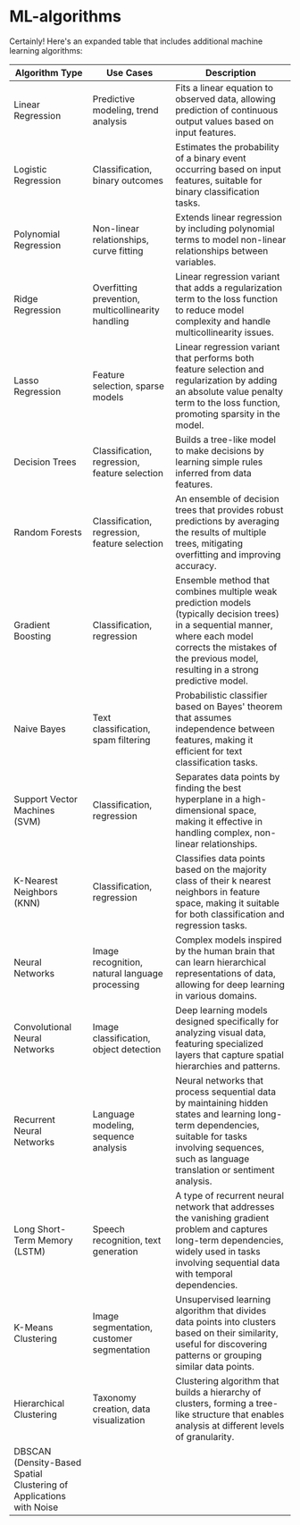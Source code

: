 # ML-algorithms
Certainly! Here's an expanded table that includes additional machine learning algorithms:

| Algorithm Type                  | Use Cases                                                | Description                                                                                                                                                                                                                                                                         |
|---------------------------------|----------------------------------------------------------|-------------------------------------------------------------------------------------------------------------------------------------------------------------------------------------------------------------------------------------------------------------------------------------|
| Linear Regression               | Predictive modeling, trend analysis                      | Fits a linear equation to observed data, allowing prediction of continuous output values based on input features.                                                                                                                                                                    |
| Logistic Regression             | Classification, binary outcomes                           | Estimates the probability of a binary event occurring based on input features, suitable for binary classification tasks.                                                                                                                                                             |
| Polynomial Regression           | Non-linear relationships, curve fitting                   | Extends linear regression by including polynomial terms to model non-linear relationships between variables.                                                                                                                                                                        |
| Ridge Regression                | Overfitting prevention, multicollinearity handling       | Linear regression variant that adds a regularization term to the loss function to reduce model complexity and handle multicollinearity issues.                                                                                                                                      |
| Lasso Regression                | Feature selection, sparse models                          | Linear regression variant that performs both feature selection and regularization by adding an absolute value penalty term to the loss function, promoting sparsity in the model.                                                                                                  |
| Decision Trees                  | Classification, regression, feature selection             | Builds a tree-like model to make decisions by learning simple rules inferred from data features.                                                                                                                                                                                     |
| Random Forests                  | Classification, regression, feature selection             | An ensemble of decision trees that provides robust predictions by averaging the results of multiple trees, mitigating overfitting and improving accuracy.                                                                                                                          |
| Gradient Boosting               | Classification, regression                               | Ensemble method that combines multiple weak prediction models (typically decision trees) in a sequential manner, where each model corrects the mistakes of the previous model, resulting in a strong predictive model.                                                             |
| Naive Bayes                     | Text classification, spam filtering                       | Probabilistic classifier based on Bayes' theorem that assumes independence between features, making it efficient for text classification tasks.                                                                                                                                     |
| Support Vector Machines (SVM)   | Classification, regression                               | Separates data points by finding the best hyperplane in a high-dimensional space, making it effective in handling complex, non-linear relationships.                                                                                                                          |
| K-Nearest Neighbors (KNN)       | Classification, regression                               | Classifies data points based on the majority class of their k nearest neighbors in feature space, making it suitable for both classification and regression tasks.                                                                                                              |
| Neural Networks                 | Image recognition, natural language processing            | Complex models inspired by the human brain that can learn hierarchical representations of data, allowing for deep learning in various domains.                                                                                                                                  |
| Convolutional Neural Networks   | Image classification, object detection                   | Deep learning models designed specifically for analyzing visual data, featuring specialized layers that capture spatial hierarchies and patterns.                                                                                                                                    |
| Recurrent Neural Networks       | Language modeling, sequence analysis                     | Neural networks that process sequential data by maintaining hidden states and learning long-term dependencies, suitable for tasks involving sequences, such as language translation or sentiment analysis.                                                                     |
| Long Short-Term Memory (LSTM)   | Speech recognition, text generation                       | A type of recurrent neural network that addresses the vanishing gradient problem and captures long-term dependencies, widely used in tasks involving sequential data with temporal dependencies.                                                                                    |
| K-Means Clustering              | Image segmentation, customer segmentation                | Unsupervised learning algorithm that divides data points into clusters based on their similarity, useful for discovering patterns or grouping similar data points.                                                                                                               |
| Hierarchical Clustering         | Taxonomy creation, data visualization                    | Clustering algorithm that builds a hierarchy of clusters, forming a tree-like structure that enables analysis at different levels of granularity.                                                                                                                                   |
| DBSCAN (Density-Based Spatial Clustering of Applications with Noise
